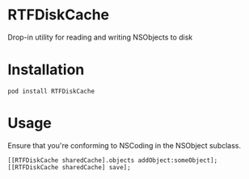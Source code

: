 RTFDiskCache
============

Drop-in utility for reading and writing NSObjects to disk

# Installation

    pod install RTFDiskCache

# Usage

Ensure that you're conforming to NSCoding in the NSObject subclass.

    [[RTFDiskCache sharedCache].objects addObject:someObject];
    [[RTFDiskCache sharedCache] save];
